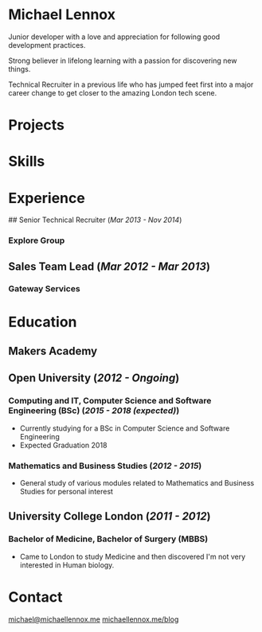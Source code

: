 # Michael Lennox

Junior developer with a love and appreciation for following good development practices.

Strong believer in lifelong learning with a passion for discovering new things.

Technical Recruiter in a previous life who has jumped feet first into a major career change to get closer to the amazing London tech scene.

# Projects

# Skills

# Experience

## Senior Technical Recruiter (_Mar 2013 - Nov 2014_)
### Explore Group

## Sales Team Lead (_Mar 2012 - Mar 2013_)
### Gateway Services

# Education

## Makers Academy

## Open University (_2012 - Ongoing_)
### Computing and IT, Computer Science and Software Engineering (BSc) (_2015 - 2018 (expected)_)

* Currently studying for a BSc in Computer Science and Software Engineering
* Expected Graduation 2018

### Mathematics and Business Studies (_2012 - 2015_)

* General study of various modules related to Mathematics and Business Studies for personal interest

## University College London (_2011 - 2012_)
### Bachelor of Medicine, Bachelor of Surgery (MBBS)

* Came to London to study Medicine and then discovered I'm not very interested in Human biology.

# Contact

michael@michaellennox.me
[michaellennox.me/blog](http://www.michaellennox.me/blog/)
